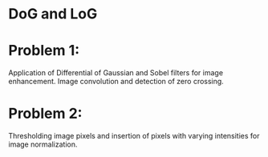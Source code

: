 # DoG and LoG
# Problem 1: 
Application of Differential of Gaussian and Sobel filters for image enhancement.
Image convolution and detection of zero crossing.

# Problem 2:
Thresholding image pixels and insertion of pixels with varying intensities for image normalization.